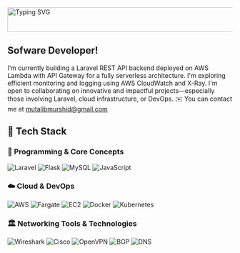 <img src="https://readme-typing-svg.herokuapp.com?font=Kaushan+Script&size=40&duration=3500&color=447FF7&background=FFFFFF00&center=true&vCenter=true&width=650&height=55&lines=Hey!+It's+Mutalib+👋🏻;I+am+a+Software+Developer,+Network+and+Cloud+Infrastructure+Specialist+🧑🏻‍💻;⚙️&repeat=true" alt="Typing SVG" width="650" height="55" />



## Sofware Developer!

I’m currently building a Laravel REST API backend deployed on AWS Lambda with API Gateway for a fully serverless architecture. I'm exploring efficient monitoring and logging using AWS CloudWatch and X-Ray.
I'm open to collaborating on innovative and impactful projects—especially those involving Laravel, cloud infrastructure, or DevOps.
✉️ You can contact me at mutalibmurshid@gmail.com

## 🚀 Tech Stack

### 🧠 Programming & Core Concepts
<p align="left">

  <img alt="Laravel" src="https://img.shields.io/badge/Laravel-FF2D20?style=for-the-badge&logo=laravel&logoColor=white" />
  <img alt="Flask" src="https://img.shields.io/badge/Flask-000000?style=for-the-badge&logo=flask&logoColor=white" />
  <img alt="MySQL" src="https://img.shields.io/badge/MySQL-4479A1?style=for-the-badge&logo=mysql&logoColor=white" />
  <img alt="JavaScript" src="https://img.shields.io/badge/JavaScript-F7DF1E?style=for-the-badge&logo=javascript&logoColor=black" />

</p>


### ☁️ Cloud & DevOps
<p align="left">

  <img alt="AWS" src="https://img.shields.io/badge/AWS-232F3E?style=for-the-badge&logo=amazonaws&logoColor=white" />
  <img alt="Fargate" src="https://img.shields.io/badge/Fargate-FF9900?style=for-the-badge&logo=amazonaws&logoColor=white" />
  <img alt="EC2" src="https://img.shields.io/badge/Amazon%20EC2-FF9900?style=for-the-badge&logo=amazonec2&logoColor=white" />
  <img alt="Docker" src="https://img.shields.io/badge/Docker-2496ED?style=for-the-badge&logo=docker&logoColor=white" />
  <img alt="Kubernetes" src="https://img.shields.io/badge/Kubernetes-326CE5?style=for-the-badge&logo=kubernetes&logoColor=white" />

</p>


### 🏛️ Networking Tools & Technologies
<p align="left">

  <img alt="Wireshark" src="https://img.shields.io/badge/Wireshark-1679A7?style=for-the-badge&logo=wireshark&logoColor=white" />
  <img alt="Cisco" src="https://img.shields.io/badge/Cisco-1BA0D7?style=for-the-badge&logo=cisco&logoColor=white" />
  <img alt="OpenVPN" src="https://img.shields.io/badge/OpenVPN-EA7E20?style=for-the-badge&logo=openvpn&logoColor=white" />
  <img alt="BGP" src="https://img.shields.io/badge/BGP-333333?style=for-the-badge&logoColor=white" />
  <img alt="DNS" src="https://img.shields.io/badge/DNS-1A1A1A?style=for-the-badge&logoColor=white" />

</p>

